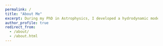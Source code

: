 ```yaml
---
permalink: /
title: "About Me"
excerpt: During my PhD in Astrophysics, I developed a hydrodynamic model to study water loss from exoplanet atmospheres. I also completed a Dirac Innovation Placement with Save the Children, where I worked on agent-based modelling of migration due to flooding in Bangladesh. Now, as a postdoctoral researcher in computer science, I’m continuing my work in simulation and modelling by working on the SEAVEA toolkit, a Python library designed to enhance the reliability and accuracy of large-scale simulations through verification, validation, and uncertainty quantification (VVUQ). Recently, I’ve been applying the SEAVEA toolkit to a diverse range of applications, from climate change-induced migration to uncertainty quantification in AI-driven drug discovery."
author_profile: true
redirect_from:
  - /about/
  - /about.html
---
```

